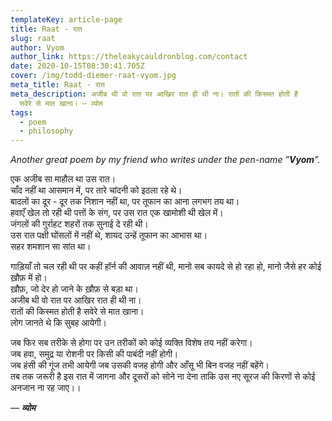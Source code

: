 ```yaml
---
templateKey: article-page
title: Raat - रात
slug: raat
author: Vyom
author_link: https://theleakycauldronblog.com/contact
date: 2020-10-15T08:30:41.705Z
cover: /img/todd-diemer-raat-vyom.jpg
meta_title: Raat - रात
meta_description: अजीब थी वो रात पर आखिर रात ही थी ना। रातों की किस्मत होती है
  सवेरे से मात खाना। — व्योम
tags:
  - poem
  - philosophy
---
```

*Another great poem by my friend who writes under the pen-name ”**Vyom**”.*

एक अजीब सा माहौल था उस रात।\
चाँद नहीं था आसमान में, पर तारे चांदनी को इठला रहे थे।\
बादलों का दूर - दूर तक निशान नहीं था, पर तूफान का आना लगभग तय था।\
हवाएँ खेल तो रही थी पत्तों के संग, पर उस रात एक खामोशी थी खेल में।\
जंगलों की गुर्राहट शहरों तक सुनाई दे रही थी।\
उस रात पक्षी घोंसलों में नहीं थे, शायद उन्हें तूफान का आभास था।\
सहर शमशान सा सांत था।  

गाड़ियाँ तो चल रही थी पर कहीं हॉर्न की आवाज़ नहीं थी, मानो सब कायदे से हो रहा हो, मानो जैसे हर कोई ख़ौफ़ में हो।\
ख़ौफ़, जो देर हो जाने के ख़ौफ़ से बड़ा था।\
अजीब थी वो रात पर आखिर रात ही थी ना।\
रातों की किस्मत होती है सवेरे से मात खाना।\
लोग जानते थे कि सुबह आयेगी।

जब फिर सब तरीके से होगा पर उन तरीकों को कोई व्यक्ति विशेष तय नहीं करेगा।\
जब हवा, समुद्र या रोशनी पर किसी की पाबंदी नहीं होगी।\
जब हंसी की गूंज तभी आयेगी जब उसकी वजह होगी और आँसू भी बिन वजह नहीं बहेंगे।\
तब तक जरूरी है इस रात में जागना और दूसरों को सोने ना देना ताकि उस नए सूरज की किरणों से कोई अनजान ना रह जाए।।  

— ***व्योम***